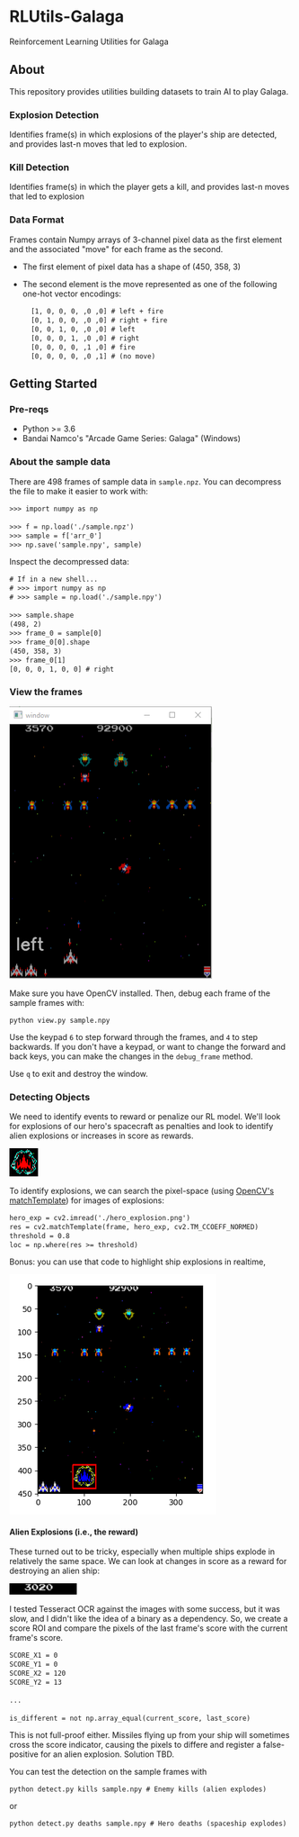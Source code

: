 # RLUtils-Galaga
Reinforcement Learning Utilities for Galaga

## About

This repository provides utilities building datasets to train AI to play Galaga.

### Explosion Detection

Identifies frame(s) in which explosions of the player's ship are detected, and provides last-n moves that led to explosion.

### Kill Detection

Identifies frame(s) in which the player gets a kill, and provides last-n moves that led to explosion

### Data Format

Frames contain Numpy arrays of 3-channel pixel data as the first element and the associated "move" for each frame as the second.

* The first element of pixel data has a shape of (450, 358, 3)
* The second element is the move represented as one of the following one-hot vector encodings:
    
        [1, 0, 0, 0, ,0 ,0] # left + fire
        [0, 1, 0, 0, ,0 ,0] # right + fire
        [0, 0, 1, 0, ,0 ,0] # left
        [0, 0, 0, 1, ,0 ,0] # right
        [0, 0, 0, 0, ,1 ,0] # fire
        [0, 0, 0, 0, ,0 ,1] # (no move)
    
## Getting Started

### Pre-reqs

* Python >= 3.6
* Bandai Namco's "Arcade Game Series: Galaga" (Windows)

### About the sample data

There are 498 frames of sample data in `sample.npz`. You can decompress the file to make it easier to work with:

    >>> import numpy as np
    
    >>> f = np.load('./sample.npz')
    >>> sample = f['arr_0']
    >>> np.save('sample.npy', sample)
    
 Inspect the decompressed data:
 
    # If in a new shell...
    # >>> import numpy as np
    # >>> sample = np.load('./sample.npy')
    
    >>> sample.shape
    (498, 2)
    >>> frame_0 = sample[0]
    >>> frame_0[0].shape
    (450, 358, 3)
    >>> frame_0[1]
    [0, 0, 0, 1, 0, 0] # right
 
### View the frames

![](sample.png)

Make sure you have OpenCV installed. Then, debug each frame of the sample frames with:

    python view.py sample.npy

Use the keypad `6` to step forward through the frames, and `4` to step backwards. If you don't have a keypad, or want to change the forward and back keys, you can make the changes in the `debug_frame` method.

Use `q` to exit and destroy the window.

### Detecting Objects

We need to identify events to reward or penalize our RL model. We'll look for explosions of our hero's spacecraft as penalties and look to identify alien explosions or increases in score as rewards. 

![](hero_explosion.png)

To identify explosions, we can search the pixel-space (using [OpenCV's matchTemplate](https://www.docs.opencv.org/2.4/doc/tutorials/imgproc/histograms/template_matching/template_matching.html)) for images of explosions:

    hero_exp = cv2.imread('./hero_explosion.png')
    res = cv2.matchTemplate(frame, hero_exp, cv2.TM_CCOEFF_NORMED)
    threshold = 0.8
    loc = np.where(res >= threshold)

Bonus: you can use that code to highlight ship explosions in realtime,

![](detected_explosion.png)

#### Alien Explosions (i.e., the reward)

These turned out to be tricky, especially when multiple ships explode in relatively the same space. We can look at changes in score as a reward for destroying an alien ship:

![](score.png)

I tested Tesseract OCR against the images with some success, but it was slow, and I didn't like the idea of a binary as a dependency. So, we create a score ROI and compare the pixels of the last frame's score with the current frame's score.

    SCORE_X1 = 0
    SCORE_Y1 = 0
    SCORE_X2 = 120
    SCORE_Y2 = 13

    ...

    is_different = not np.array_equal(current_score, last_score)

This is not full-proof either. Missiles flying up from your ship will sometimes cross the score indicator, causing the pixels to differe and register a false-positive for an alien explosion. Solution TBD.

You can test the detection on the sample frames with

    python detect.py kills sample.npy # Enemy kills (alien explodes)

or

    python detect.py deaths sample.npy # Hero deaths (spaceship explodes)
